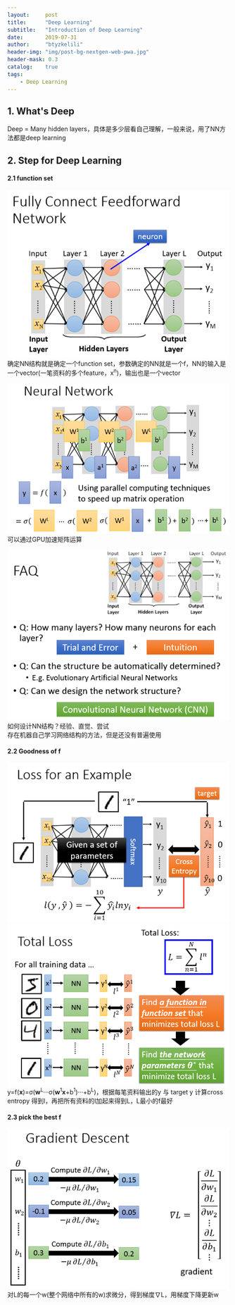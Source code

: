 ```yaml
---
layout:     post
title:      "Deep Learning"
subtitle:   "Introduction of Deep Learning"
date:       2019-07-31
author:     "btyzkelili"
header-img: "img/post-bg-nextgen-web-pwa.jpg"
header-mask: 0.3
catalog:    true
tags:
    - Deep Learning
---  
```

## 1. What's Deep
Deep = Many hidden layers，具体是多少层看自己理解，一般来说，用了NN方法都是deep learning

## 2. Step for Deep Learning
#### 2.1 function set
![](/img/lhy_ml/d-1.png)  
确定NN结构就是确定一个function set，参数确定的NN就是一个f，NN的输入是一个vector(一笔资料的多个feature，x<sup>n</sup>)，输出也是一个vector

![](/img/lhy_ml/d-2.png)  
可以通过GPU加速矩阵运算

![](/img/lhy_ml/d-3.png)  
如何设计NN结构？经验、直觉、尝试  
存在机器自己学习网络结构的方法，但是还没有普遍使用  

#### 2.2 Goodness of f
![](/img/lhy_ml/d-4.png)  
![](/img/lhy_ml/d-5.png)  
y=f(**x**)=σ(**w**<sup>L</sup>···σ(**w**<sup>1</sup>**x**+b<sup>1</sup>)···+b<sup>L</sup>)，根据每笔资料输出的y 与 target y 计算cross entropy 得到l，再把所有资料的l加起来得到L，L最小的f最好

#### 2.3 pick the best f
![](/img/lhy_ml/d-6.png)  
对L的每一个w(整个网络中所有的w)求微分，得到梯度∇L，用梯度下降更新w
